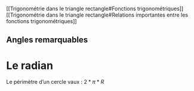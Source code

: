 [[Trigonométrie dans le triangle rectangle#Fonctions trigonométriques]]
[[Trigonométrie dans le triangle rectangle#Relations importantes entre les fonctions trigonométriques]]

## Angles remarquables

# Le radian
Le périmètre d’un cercle vaux : $2*\pi*R$

